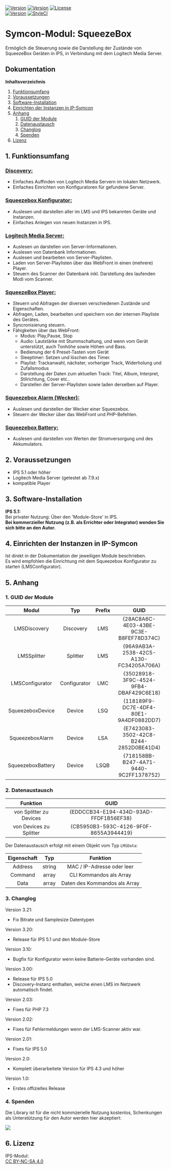 [![Version](https://img.shields.io/badge/Symcon-PHPModul-red.svg)](https://www.symcon.de/service/dokumentation/entwicklerbereich/sdk-tools/sdk-php/)
[![Version](https://img.shields.io/badge/Modul%20Version-3.20-blue.svg)]()
[![License](https://img.shields.io/badge/License-CC%20BY--NC--SA%204.0-green.svg)](https://creativecommons.org/licenses/by-nc-sa/4.0/)  
[![Version](https://img.shields.io/badge/Symcon%20Version-5.1%20%3E-green.svg)](https://www.symcon.de/forum/threads/30857-IP-Symcon-5-1-%28Stable%29-Changelog)
[![StyleCI](https://styleci.io/repos/38763445/shield?style=flat)](https://styleci.io/repos/38763445)  

# Symcon-Modul: SqueezeBox
Ermöglich die Steuerung sowie die Darstellung der Zustände
von SqueezeBox Geräten in IPS, in Verbindung mit dem
Logitech Media Server.

## Dokumentation

**Inhaltsverzeichnis**

1. [Funktionsumfang](#1-funktionsumfang)  
2. [Voraussetzungen](#2-voraussetzungen)  
3. [Software-Installation](#3-software-installation) 
4. [Einrichten der Instanzen in IP-Symcon](#4-einrichten-der-instanzen-in-ip-symcon)
5. [Anhang](#5-anhang)  
    1. [GUID der Module](#1-guid-der-module)
    2. [Datenaustausch](#2-Datenaustausch)
    3. [Changlog](#3-changlog)
    4. [Spenden](#4-spenden)
6. [Lizenz](#6-lizenz)

## 1. Funktionsumfang

### [Discovery:](LMSDiscovery/)  

 - Einfaches Auffinden von Logitech Media Servern im lokalen Netzwerk.  
 - Einfaches Einrichten von Konfiguratoren für gefundene Server.  

### [Squeezebox Konfigurator:](LMSConfigurator/)  

 - Auslesen und darstellen aller im LMS und IPS bekannten Geräte und Instanzen.  
 - Einfaches Anlegen von neuen Instanzen in IPS.  

### [Logitech Media Server:](LMSSplitter/)  

 - Auslesen un darstellen von Server-Informationen.  
 - Auslesen von Datenbank Informationen.  
 - Auslesen und bearbeiten von Server-Playlisten.  
 - Laden von Server-Playlisten über das WebFront in einen (mehrere) Player.  
 - Steuern des Scanner der Datenbank inkl. Darstellung des laufenden Modi vom Scanner.  

### [SqueezeBox Player:](SqueezeBoxDevice/)  

 - Steuern und Abfragen der diversen verschiedenen Zustände und Eigenschaften.  
 - Abfragen, Laden, bearbeiten und speichern von der internen Playliste des Gerätes.  
 - Syncronisierung steuern.  
 - Fähigkeiten über das WebFront:  
    *  Modus: Play,Pause, Stop
    *  Audio: Lautstärke mit Stummschaltung, und wenn vom Gerät unterstützt, auch Tonhöhe sowie Höhen und Bass.
    *  Bedienung der 6 Preset-Tasten vom Gerät
    *  Sleeptimer: Setzen und löschen des Timer.
    *  Playlist: Trackanwahl, nächster, vorheriger Track, Widerholung und Zufallsmodus
    *  Darstellung der Daten zum aktuellen Track: Titel, Album, Interpret, Stilrichtung, Cover etc..
    *  Darstellen der Server-Playlisten sowie laden derselben auf Player.

### [Squeezebox Alarm (Wecker):](SqueezeBoxAlarm/)    

 - Auslesen und darstellen der Wecker einer Squeezebox.
 - Steuern der Wecker über das WebFront und PHP-Befehlen.

### [Squeezebox Battery:](SqueezeBoxDeviceBattery/)  

 - Auslesen und darstellen von Werten der Stromversorgung und des Akkumulators.  

## 2. Voraussetzungen

 - IPS 5.1 oder höher
 - Logitech Media Server (getestet ab 7.9.x)
 - kompatible Player

## 3. Software-Installation

**IPS 5.1:**  
   Bei privater Nutzung:
     Über den 'Module-Store' in IPS.  
   **Bei kommerzieller Nutzung (z.B. als Errichter oder Integrator) wenden Sie sich bitte an den Autor.**  

## 4. Einrichten der Instanzen in IP-Symcon

Ist direkt in der Dokumentation der jeweiligen Module beschrieben.  
Es wird empfohlen die Einrichtung mit dem Squeezebox Konfigurator zu starten (LMSConfigurator).  


## 5. Anhang

###  1. GUID der Module

 
| Modul             | Typ          |Prefix  | GUID                                   |
| :---------------: | :----------: | :----: | :------------------------------------: |
| LMSDiscovery      | Discovery    | LMS    | {28AC8A6C-4E03-43BE-9C3E-B8FEF78D374C} |
| LMSSplitter       | Splitter     | LMS    | {96A9AB3A-2538-42C5-A130-FC34205A706A} |
| LMSConfigurator   | Configurator | LMC    | {35028918-3F9C-4524-9FB4-DBAF429C6E18} |
| SqueezeboxDevice  | Device       | LSQ    | {118189F9-DC7E-4DF4-80E1-9A4DF0882DD7} |
| SqueezeboxAlarm   | Device       | LSA    | {E7423083-3502-42C8-B244-2852D0BE41D4} |
| SqueezeboxBattery | Device       | LSQB   | {718158BB-B247-4A71-9440-9C2FF1378752} |


### 2. Datenaustausch

| Funktion                | GUID                                   |
| :---------------------: | :------------------------------------: |
| von Splitter zu Devices | {EDDCCB34-E194-434D-93AD-FFDF1B56EF38} |
| von Devices zu Splitter | {CB5950B3-593C-4126-9F0F-8655A3944419} |


Der Datenaustausch erfolgt mit einem Objekt vom Typ `LMSData`:  

| Eigenschaft | Typ     | Funktion                      |
| :---------: | :-----: | :---------------------------: |
| Address     | string  | MAC / IP-Adresse oder leer    |
| Command     | array   | CLI Kommandos als Array       |
| Data        | array   | Daten des Kommandos als Array |

### 3. Changlog

Version 3.21:  
- Fix Bitrate und Samplesize Datentypen  

Version 3.20:  
- Release für IPS 5.1 und den Module-Store   

Version 3.10:  
- Bugfix für Konfigurator wenn keine Batterie-Geräte vorhanden sind.  

Version 3.00:  
- Release für IPS 5.0  
- Discovery-Instanz enthalten, welche einen LMS im Netzwerk automatisch findet.  

Version 2.03:  
- Fixes für PHP 7.3  

Version 2.02:  
- Fixes für Fehlermeldungen wenn der LMS-Scanner aktiv war.  

Version 2.01:  
 - Fixes für IPS 5.0  

Version 2.0:  
 - Komplett überarbeitete Version für IPS 4.3 und höher  

Version 1.0:  
 - Erstes offizielles Release  

### 4. Spenden  
  
  Die Library ist für die nicht kommzerielle Nutzung kostenlos, Schenkungen als Unterstützung für den Autor werden hier akzeptiert:  

<a href="https://www.paypal.com/cgi-bin/webscr?cmd=_s-xclick&hosted_button_id=G2SLW2MEMQZH2" target="_blank"><img src="https://www.paypalobjects.com/de_DE/DE/i/btn/btn_donate_LG.gif" border="0" /></a>

## 6. Lizenz

  IPS-Modul:  
  [CC BY-NC-SA 4.0](https://creativecommons.org/licenses/by-nc-sa/4.0/)  
